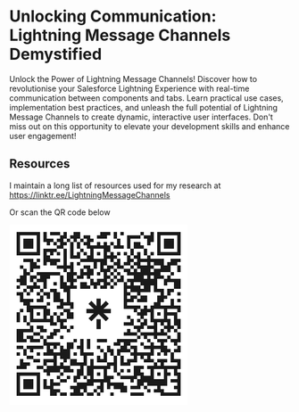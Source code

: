 # Unlocking Communication: Lightning Message Channels Demystified

Unlock the Power of Lightning Message Channels! Discover how to revolutionise your Salesforce Lightning Experience with real-time communication between components and tabs. Learn practical use cases, implementation best practices, and unleash the full potential of Lightning Message Channels to create dynamic, interactive user interfaces. Don't miss out on this opportunity to elevate your development skills and enhance user engagement!

## Resources

I maintain a long list of resources used for my research at https://linktr.ee/LightningMessageChannels

Or scan the QR code below

<div style="background-color: white; padding: 10px; display: inline-block;">
  <img src="images/LightningMessageChannels.png" alt="Lightning Message Channels" width="300">
</div>